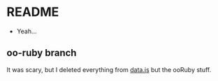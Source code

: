 # README

- Yeah...

## oo-ruby branch

It was scary, but I deleted everything from [data.js]() but the ooRuby stuff. 